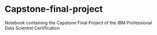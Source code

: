 # Capstone-final-project
Notebook containing the Capstone Final Project of the IBM Professional Data Scientist Certification
